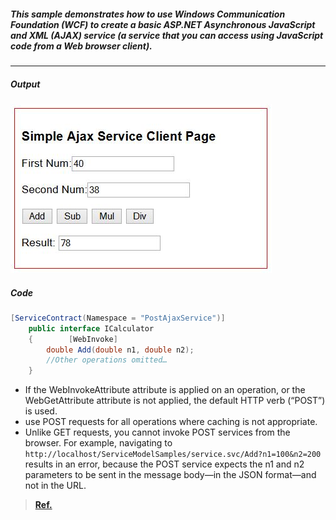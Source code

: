 ##### This sample demonstrates how to use Windows Communication Foundation (WCF) to create a basic ASP.NET Asynchronous JavaScript and XML (AJAX) service (a service that you can access using JavaScript code from a Web browser client).
----------
 
##### Output
![img](https://raw.githubusercontent.com/niisar/WCF/master/Basic/AJAX/PostAjaxService/PostAjaxService.JPG)

##### Code
``` cs
[ServiceContract(Namespace = "PostAjaxService")]
    public interface ICalculator
    {        [WebInvoke]
        double Add(double n1, double n2);
        //Other operations omitted…
    }
```

 - If the WebInvokeAttribute attribute is applied on an operation, or the WebGetAttribute attribute is not applied, the default HTTP verb (“POST”) is used.
 - use POST requests for all operations where caching is not appropriate.
 - Unlike GET requests, you cannot invoke POST services from the browser. For example, navigating to ` http://localhost/ServiceModelSamples/service.svc/Add?n1=100&n2=200 ` results in an error, because the POST service expects the n1 and n2 parameters to be sent in the message body—in the JSON format—and not in the URL.

> **[Ref.](https://msdn.microsoft.com/en-us/library/bb410768(v=vs.110).aspx)**

